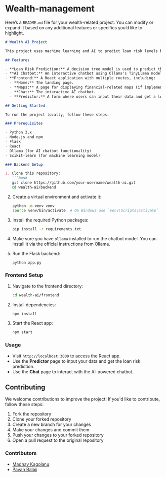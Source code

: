 # Wealth-management

Here’s a `README.md` file for your wealth-related project. You can modify or expand it based on any additional features or specifics you’d like to highlight.

````markdown
# Wealth AI Project

This project uses machine learning and AI to predict loan risk levels based on user input. The backend is built with Flask, and the frontend is a React application. It also features a chat functionality powered by Ollama's TinyLlama model.

## Features

- **Loan Risk Prediction:** A decision tree model is used to predict the risk level (Low, Medium, High) based on user-provided data like marital status, income, and other financial metrics.
- **AI Chatbot:** An interactive chatbot using Ollama's TinyLlama model, allowing users to ask questions and get AI-generated responses.
- **Frontend:** A React application with multiple routes, including:
  - **Home:** The landing page.
  - **Maps:** A page for displaying financial-related maps (if implemented).
  - **Chat:** The interactive AI chatbot.
  - **Predictor:** A form where users can input their data and get a loan risk prediction.

## Getting Started

To run the project locally, follow these steps:

### Prerequisites

- Python 3.x
- Node.js and npm
- Flask
- React
- Ollama (for AI chatbot functionality)
- Scikit-learn (for machine learning model)

### Backend Setup

1. Clone this repository:
   ```bash
   git clone https://github.com/your-username/wealth-ai.git
   cd wealth-ai/backend
````

2. Create a virtual environment and activate it:

   ```bash
   python -m venv venv
   source venv/bin/activate  # On Windows use `venv\Scripts\activate`
   ```

3. Install the required Python packages:

   ```bash
   pip install -r requirements.txt
   ```

4. Make sure you have `ollama` installed to run the chatbot model. You can install it via the official instructions from Ollama.

5. Run the Flask backend:

   ```bash
   python app.py
   ```

### Frontend Setup

1. Navigate to the frontend directory:

   ```bash
   cd wealth-ai/frontend
   ```

2. Install dependencies:

   ```bash
   npm install
   ```

3. Start the React app:

   ```bash
   npm start
   ```

### Usage

* Visit `http://localhost:3000` to access the React app.
* Use the **Predictor** page to input your data and get the loan risk prediction.
* Use the **Chat** page to interact with the AI-powered chatbot.

## Contributing

We welcome contributions to improve the project! If you'd like to contribute, follow these steps:

1. Fork the repository
2. Clone your forked repository
3. Create a new branch for your changes
4. Make your changes and commit them
5. Push your changes to your forked repository
6. Open a pull request to the original repository

### Contributors

* [Madhav Kagolanu](https://github.com/Madhavkagolanu)
* [Pavan Balaji](https://github.com/pavanbalaji45)

